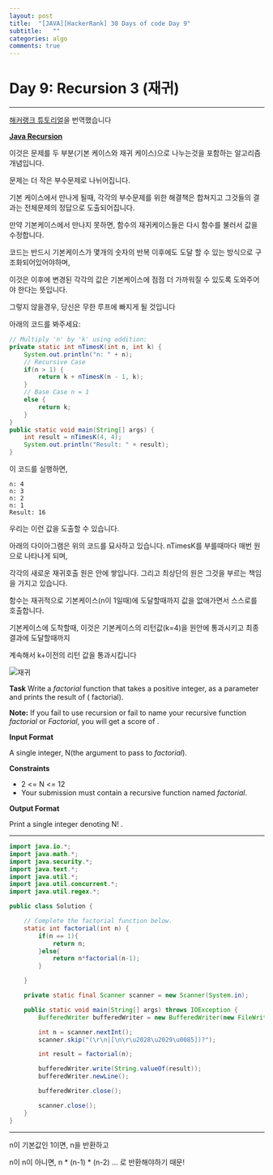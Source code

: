```yaml
---
layout: post
title:  "[JAVA][HackerRank] 30 Days of code Day 9"
subtitle:   ""
categories: algo
comments: true
---
```




# Day 9: Recursion 3 (재귀)

---

[해커랭크 튜토리얼](https://www.hackerrank.com/challenges/30-recursion/tutorial)을 번역했습니다

**[Java Recursion](https://en.wikipedia.org/wiki/Recursion_(computer_science))**

이것은 문제를 두 부분(기본 케이스와 재귀 케이스)으로 나누는것을 포함하는 알고리즘 개념입니다. 

문제는 더 작은 부수문제로 나뉘어집니다.

기본 케이스에서 만나게 될때, 각각의 부수문제를 위한 해결책은 합쳐지고 그것들의 결과는 전체문제의 정답으로 도출되어집니다.

만약 기본케이스에서 만나지 못하면, 함수의 재귀케이스들은 다시 함수를 불러서 값을 수정합니다.

코드는 반드시 기본케이스가 몇개의 숫자의 반복 이후에도 도달 할 수 있는 방식으로 구조화되어있어야하며, 

이것은 이후에 변경된 각각의 값은 기본케이스에 점점 더 가까워질 수 있도록 도와주어야 한다는 뜻입니다. 

그렇지 않을경우, 당신은 무한 루프에 빠지게 될 것입니다



아래의 코드를 봐주세요:

~~~java
// Multiply 'n' by 'k' using addition:
private static int nTimesK(int n, int k) {
    System.out.println("n: " + n);
    // Recursive Case
    if(n > 1) { 
        return k + nTimesK(n - 1, k);
    }
    // Base Case n = 1
    else { 
        return k;
    }
}
public static void main(String[] args) {
    int result = nTimesK(4, 4);
    System.out.println("Result: " + result);
}
~~~

이 코드를 실행하면,

~~~
n: 4
n: 3
n: 2
n: 1
Result: 16
~~~

우리는 이런 값을 도출할 수 있습니다.

아래의 다이아그램은 위의 코드를 묘사하고 있습니다.  nTimesK를 부를때마다 매번 원으로 나타나게 되며, 

각각의 새로운 재귀호출 원은 안에 쌓입니다. 그리고 최상단의 원은 그것을 부르는 책임을 가지고 있습니다. 

함수는 재귀적으로 기본케이스(n이 1일때)에 도달할때까지 값을 없애가면서 스스로를 호출합니다. 

기본케이스에 도착할때, 이것은 기본케이스의 리턴값(k=4)을 원안에 통과시키고 최종 결과에 도달할때까지 

계속해서 k+이전의 리턴 값을 통과시킵니다

![재귀](/assets/img/recursion.png)

**Task**
Write a *factorial* function that takes a positive integer,  as a parameter and prints the result of  ( factorial).

**Note:** If you fail to use recursion or fail to name your recursive function *factorial* or *Factorial*, you will get a score of .

**Input Format**

A single integer,  N(the argument to pass to *factorial*).

**Constraints**

- 2 <= N <= 12
- Your submission must contain a recursive function named *factorial*.

**Output Format**

Print a single integer denoting N! .

---

~~~java
import java.io.*;
import java.math.*;
import java.security.*;
import java.text.*;
import java.util.*;
import java.util.concurrent.*;
import java.util.regex.*;

public class Solution {

    // Complete the factorial function below.
    static int factorial(int n) {
        if(n == 1){
            return n;
        }else{
            return n*factorial(n-1);
        }

    }

    private static final Scanner scanner = new Scanner(System.in);

    public static void main(String[] args) throws IOException {
        BufferedWriter bufferedWriter = new BufferedWriter(new FileWriter(System.getenv("OUTPUT_PATH")));

        int n = scanner.nextInt();
        scanner.skip("(\r\n|[\n\r\u2028\u2029\u0085])?");

        int result = factorial(n);

        bufferedWriter.write(String.valueOf(result));
        bufferedWriter.newLine();

        bufferedWriter.close();

        scanner.close();
    }
}


~~~

---

n이 기본값인 1이면, n을 반환하고

n이 n이 아니면, n * (n-1) * (n-2) ... 로 반환해야하기 때문!